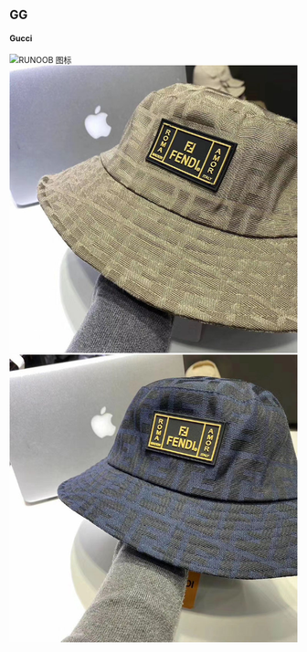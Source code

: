 ## GG

#### Gucci
![RUNOOB 图标](./imgs/fd01.jpg)
![RUNOOB 图标](./imgs/fd02.jpg)
![RUNOOB 图标](./imgs/fd03.jpg)